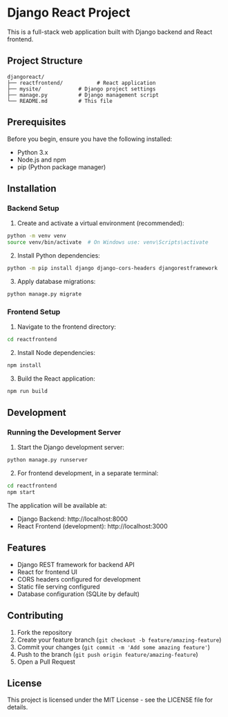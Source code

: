 # Django React Project

This is a full-stack web application built with Django backend and React frontend.

## Project Structure

```
djangoreact/
├── reactfrontend/           # React application
├── mysite/            # Django project settings
├── manage.py          # Django management script
└── README.md          # This file
```

## Prerequisites

Before you begin, ensure you have the following installed:
- Python 3.x
- Node.js and npm
- pip (Python package manager)

## Installation

### Backend Setup

1. Create and activate a virtual environment (recommended):
```bash
python -m venv venv
source venv/bin/activate  # On Windows use: venv\Scripts\activate
```

2. Install Python dependencies:
```bash
python -m pip install django django-cors-headers djangorestframework
```

3. Apply database migrations:
```bash
python manage.py migrate
```

### Frontend Setup

1. Navigate to the frontend directory:
```bash
cd reactfrontend
```

2. Install Node dependencies:
```bash
npm install
```

3. Build the React application:
```bash
npm run build
```

## Development

### Running the Development Server

1. Start the Django development server:
```bash
python manage.py runserver
```

2. For frontend development, in a separate terminal:
```bash
cd reactfrontend
npm start
```

The application will be available at:
- Django Backend: http://localhost:8000
- React Frontend (development): http://localhost:3000

## Features

- Django REST framework for backend API
- React for frontend UI
- CORS headers configured for development
- Static file serving configured
- Database configuration (SQLite by default)

## Contributing

1. Fork the repository
2. Create your feature branch (`git checkout -b feature/amazing-feature`)
3. Commit your changes (`git commit -m 'Add some amazing feature'`)
4. Push to the branch (`git push origin feature/amazing-feature`)
5. Open a Pull Request

## License

This project is licensed under the MIT License - see the LICENSE file for details. 
